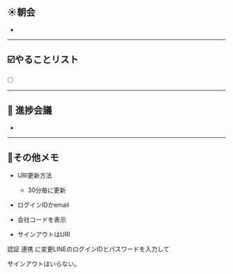 ## **☀️**朝会

- 

---
## ☑️やることリスト

- [ ]  


---
## 📌 進捗会議

- 


---
## 📝その他メモ

- URI更新方法
	- 30分毎に更新
		

- ログインIDかemail
- 会社コードを表示
- サインアウトはURI

認証
連携
に変更LINEのログインIDとパスワードを入力して


サインアウトはいらない。